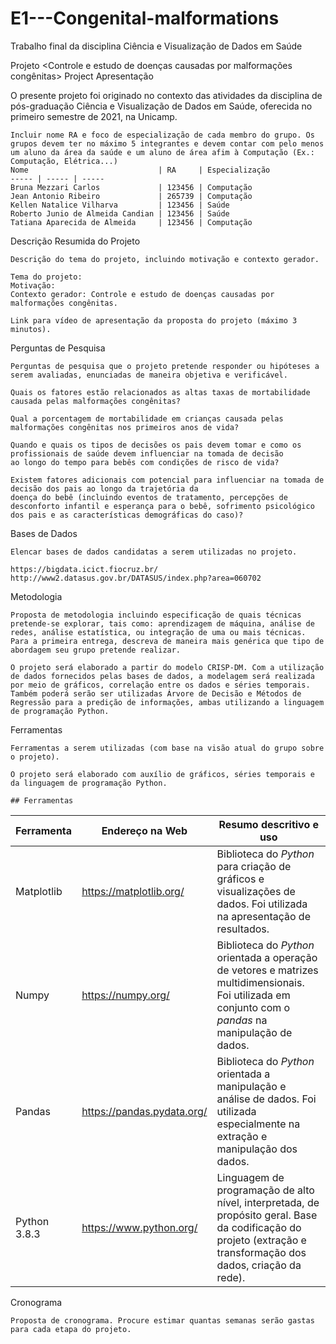 # E1---Congenital-malformations
Trabalho final da disciplina Ciência e Visualização de Dados em Saúde

Projeto <Controle e estudo de doenças causadas por malformações congênitas>
Project <Control and study of diseases caused by congenital malformations>
Apresentação

O presente projeto foi originado no contexto das atividades da disciplina de pós-graduação Ciência e Visualização de Dados em Saúde, oferecida no primeiro semestre de 2021, na Unicamp.

    Incluir nome RA e foco de especialização de cada membro do grupo. Os grupos devem ter no máximo 5 integrantes e devem contar com pelo menos um aluno da área da saúde e um aluno de área afim à Computação (Ex.: Computação, Elétrica...)
    Nome                             | RA 	  | Especialização
    ----- | ----- | -----
    Bruna Mezzari Carlos             | 123456 | Computação
    Jean Antonio Ribeiro             | 265739 | Computação
    Kellen Natalice Vilharva         | 123456 | Saúde
    Roberto Junio de Almeida Candian | 123456 | Saúde
    Tatiana Aparecida de Almeida     | 123456 | Computação

Descrição Resumida do Projeto

    Descrição do tema do projeto, incluindo motivação e contexto gerador.
    
    Tema do projeto: 
    Motivação: 
    Contexto gerador: Controle e estudo de doenças causadas por malformações congênitas.

    Link para vídeo de apresentação da proposta do projeto (máximo 3 minutos).

Perguntas de Pesquisa

    Perguntas de pesquisa que o projeto pretende responder ou hipóteses a serem avaliadas, enunciadas de maneira objetiva e verificável.
    
    Quais os fatores estão relacionados as altas taxas de mortabilidade causada pelas malformações congênitas?
    
    Qual a porcentagem de mortabilidade em crianças causada pelas malformações congênitas nos primeiros anos de vida?
    
    Quando e quais os tipos de decisões os pais devem tomar e como os profissionais de saúde devem influenciar na tomada de decisão 
    ao longo do tempo para bebês com condições de risco de vida?
    
    Existem fatores adicionais com potencial para influenciar na tomada de decisão dos pais ao longo da trajetória da 
    doença do bebê (incluindo eventos de tratamento, percepções de desconforto infantil e esperança para o bebê, sofrimento psicológico 
    dos pais e as características demográficas do caso)?

Bases de Dados

    Elencar bases de dados candidatas a serem utilizadas no projeto.
    
    https://bigdata.icict.fiocruz.br/
    http://www2.datasus.gov.br/DATASUS/index.php?area=060702

Metodologia

    Proposta de metodologia incluindo especificação de quais técnicas pretende-se explorar, tais como: aprendizagem de máquina, análise de redes, análise estatística, ou integração de uma ou mais técnicas. Para a primeira entrega, descreva de maneira mais genérica que tipo de abordagem seu grupo pretende realizar.
    
    O projeto será elaborado a partir do modelo CRISP-DM. Com a utilização de dados fornecidos pelas bases de dados, a modelagem será realizada por meio de gráficos, correlação entre os dados e séries temporais. Também poderá serão ser utilizadas Árvore de Decisão e Métodos de Regressão para a predição de informações, ambas utilizando a linguagem de programação Python. 

Ferramentas

    Ferramentas a serem utilizadas (com base na visão atual do grupo sobre o projeto).
    
    O projeto será elaborado com auxílio de gráficos, séries temporais e da linguagem de programação Python.
    
    ## Ferramentas

Ferramenta | Endereço na Web | Resumo descritivo e uso
----- | ----- | -----
Matplotlib | https://matplotlib.org/ | Biblioteca do _Python_ para criação de gráficos e visualizações de dados. Foi utilizada na apresentação de resultados.
Numpy | https://numpy.org/ | Biblioteca do _Python_ orientada a operação de vetores e matrizes multidimensionais. Foi utilizada em conjunto com o _pandas_ na manipulação de dados.
Pandas | https://pandas.pydata.org/ | Biblioteca do _Python_ orientada a manipulação e análise de dados. Foi utilizada especialmente na extração e manipulação dos dados.
Python 3.8.3 | https://www.python.org/ | Linguagem de programação de alto nível, interpretada, de propósito geral. Base da codificação do projeto (extração e transformação dos dados, criação da rede).


Cronograma

    Proposta de cronograma. Procure estimar quantas semanas serão gastas para cada etapa do projeto.
